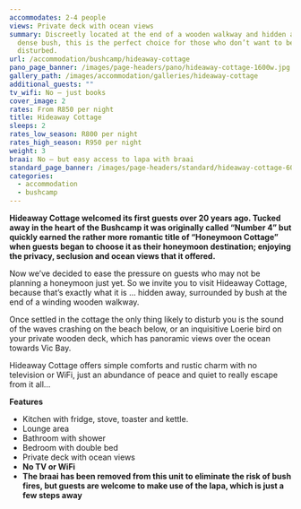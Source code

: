 ```yaml
---
accommodates: 2-4 people
views: Private deck with ocean views
summary: Discreetly located at the end of a wooden walkway and hidden amongst
  dense bush, this is the perfect choice for those who don’t want to be
  disturbed.
url: /accommodation/bushcamp/hideaway-cottage
pano_page_banner: /images/page-headers/pano/hideaway-cottage-1600w.jpg
gallery_path: /images/accommodation/galleries/hideaway-cottage
additional_guests: ""
tv_wifi: No – just books
cover_image: 2
rates: From R850 per night
title: Hideaway Cottage
sleeps: 2
rates_low_season: R800 per night
rates_high_season: R950 per night
weight: 3
braai: No – but easy access to lapa with braai
standard_page_banner: /images/page-headers/standard/hideaway-cottage-600w.jpg
categories:
  - accommodation
  - bushcamp
---
```

**Hideaway Cottage welcomed its first guests over 20 years ago. Tucked away in the heart of the Bushcamp it was originally called “Number 4” but quickly earned the rather more romantic title of “Honeymoon Cottage” when guests began to choose it as their honeymoon destination; enjoying the privacy, seclusion and ocean views that it offered.**

Now we’ve decided to ease the pressure on guests who may not be planning a honeymoon just yet. So we invite you to visit Hideaway Cottage, because that’s exactly what it is … hidden away, surrounded by bush at the end of a winding wooden walkway. 

Once settled in the cottage the only thing likely to disturb you is the sound of the waves crashing on the beach below, or an inquisitive Loerie bird on your private wooden deck, which has panoramic views over the ocean towards Vic Bay.

Hideaway Cottage offers simple comforts and rustic charm with no television or WiFi, just an abundance of peace and quiet to really escape from it all…

**Features**

* Kitchen with fridge, stove, toaster and kettle.
* Lounge area
* Bathroom with shower
* Bedroom with double bed
* Private deck with ocean views
* **No TV or WiFi**
* **The braai has been removed from this unit to eliminate the risk of bush fires, but guests are welcome to make use of the lapa, which is just a few steps away**